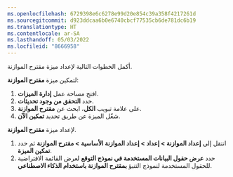 ```yaml
---
ms.openlocfilehash: 6729398e6c6278e99d20e854c39a358f4217261d
ms.sourcegitcommit: d923ddcaa6b0e6740cbcf77535cb6de781dc6b19
ms.translationtype: HT
ms.contentlocale: ar-SA
ms.lasthandoff: 05/03/2022
ms.locfileid: "8666958"
---
```

أكمل الخطوات التالية لإعداد ميزة مقترح الموازنة.

لتمكين ميزة **مقترح الموازنة**:

1.  افتح مساحة عمل **إدارة الميزات**.
3. حدد **التحقق من وجود تحديثات**.
4. على علامة تبويب **الكل**، ابحث عن **مقترح الموازنة**.
5. شغّل الميزة عن طريق تحديد **تمكين الآن**.

لإعداد ميزة **مقترح الموازنة**.

1. انتقل إلى **إعداد الموازنة‬ > إعداد > إعداد الموازنة الأساسية‬ > مقترح الموازنة** ثم حدد **تمكين الميزة**.
8. حدد **عرض حقول البيانات المستخدمة في نموذج التوقع‬** لعرض القائمة الافتراضية للحقول المستخدمة لنموذج التنبؤ **بمقترح الموازنة باستخدام الذكاء الاصطناعي**.
